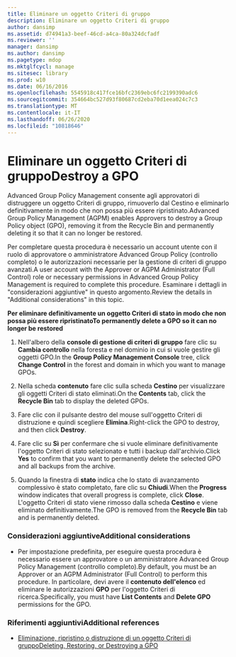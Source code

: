 ```yaml
---
title: Eliminare un oggetto Criteri di gruppo
description: Eliminare un oggetto Criteri di gruppo
author: dansimp
ms.assetid: d74941a3-beef-46cd-a4ca-80a324dcfadf
ms.reviewer: ''
manager: dansimp
ms.author: dansimp
ms.pagetype: mdop
ms.mktglfcycl: manage
ms.sitesec: library
ms.prod: w10
ms.date: 06/16/2016
ms.openlocfilehash: 5545918c417fce16bfc2369ebc6fc2199390adc6
ms.sourcegitcommit: 354664bc527d93f80687cd2eba70d1eea024c7c3
ms.translationtype: MT
ms.contentlocale: it-IT
ms.lasthandoff: 06/26/2020
ms.locfileid: "10818646"
---
```

# <span data-ttu-id="0f638-103">Eliminare un oggetto Criteri di gruppo</span><span class="sxs-lookup"><span data-stu-id="0f638-103">Destroy a GPO</span></span>


<span data-ttu-id="0f638-104">Advanced Group Policy Management consente agli approvatori di distruggere un oggetto Criteri di gruppo, rimuoverlo dal Cestino e eliminarlo definitivamente in modo che non possa più essere ripristinato.</span><span class="sxs-lookup"><span data-stu-id="0f638-104">Advanced Group Policy Management (AGPM) enables Approvers to destroy a Group Policy object (GPO), removing it from the Recycle Bin and permanently deleting it so that it can no longer be restored.</span></span>

<span data-ttu-id="0f638-105">Per completare questa procedura è necessario un account utente con il ruolo di approvatore o amministratore Advanced Group Policy (controllo completo) o le autorizzazioni necessarie per la gestione di criteri di gruppo avanzati.</span><span class="sxs-lookup"><span data-stu-id="0f638-105">A user account with the Approver or AGPM Administrator (Full Control) role or necessary permissions in Advanced Group Policy Management is required to complete this procedure.</span></span> <span data-ttu-id="0f638-106">Esaminare i dettagli in "considerazioni aggiuntive" in questo argomento.</span><span class="sxs-lookup"><span data-stu-id="0f638-106">Review the details in "Additional considerations" in this topic.</span></span>

**<span data-ttu-id="0f638-107">Per eliminare definitivamente un oggetto Criteri di stato in modo che non possa più essere ripristinato</span><span class="sxs-lookup"><span data-stu-id="0f638-107">To permanently delete a GPO so it can no longer be restored</span></span>**

1.  <span data-ttu-id="0f638-108">Nell'albero della **console di gestione di criteri di gruppo** fare clic su **Cambia controllo** nella foresta e nel dominio in cui si vuole gestire gli oggetti GPO.</span><span class="sxs-lookup"><span data-stu-id="0f638-108">In the **Group Policy Management Console** tree, click **Change Control** in the forest and domain in which you want to manage GPOs.</span></span>

2.  <span data-ttu-id="0f638-109">Nella scheda **contenuto** fare clic sulla scheda **Cestino** per visualizzare gli oggetti Criteri di stato eliminati.</span><span class="sxs-lookup"><span data-stu-id="0f638-109">On the **Contents** tab, click the **Recycle Bin** tab to display the deleted GPOs.</span></span>

3.  <span data-ttu-id="0f638-110">Fare clic con il pulsante destro del mouse sull'oggetto Criteri di distruzione e quindi scegliere **Elimina**.</span><span class="sxs-lookup"><span data-stu-id="0f638-110">Right-click the GPO to destroy, and then click **Destroy**.</span></span>

4.  <span data-ttu-id="0f638-111">Fare clic su **Sì** per confermare che si vuole eliminare definitivamente l'oggetto Criteri di stato selezionato e tutti i backup dall'archivio.</span><span class="sxs-lookup"><span data-stu-id="0f638-111">Click **Yes** to confirm that you want to permanently delete the selected GPO and all backups from the archive.</span></span>

5.  <span data-ttu-id="0f638-112">Quando la finestra di **stato** indica che lo stato di avanzamento complessivo è stato completato, fare clic su **Chiudi**.</span><span class="sxs-lookup"><span data-stu-id="0f638-112">When the **Progress** window indicates that overall progress is complete, click **Close**.</span></span> <span data-ttu-id="0f638-113">L'oggetto Criteri di stato viene rimosso dalla scheda **Cestino** e viene eliminato definitivamente.</span><span class="sxs-lookup"><span data-stu-id="0f638-113">The GPO is removed from the **Recycle Bin** tab and is permanently deleted.</span></span>

### <span data-ttu-id="0f638-114">Considerazioni aggiuntive</span><span class="sxs-lookup"><span data-stu-id="0f638-114">Additional considerations</span></span>

-   <span data-ttu-id="0f638-115">Per impostazione predefinita, per eseguire questa procedura è necessario essere un approvatore o un amministratore Advanced Group Policy Management (controllo completo).</span><span class="sxs-lookup"><span data-stu-id="0f638-115">By default, you must be an Approver or an AGPM Administrator (Full Control) to perform this procedure.</span></span> <span data-ttu-id="0f638-116">In particolare, devi avere il **contenuto dell'elenco** ed eliminare le autorizzazioni **GPO** per l'oggetto Criteri di ricerca.</span><span class="sxs-lookup"><span data-stu-id="0f638-116">Specifically, you must have **List Contents** and **Delete GPO** permissions for the GPO.</span></span>

### <span data-ttu-id="0f638-117">Riferimenti aggiuntivi</span><span class="sxs-lookup"><span data-stu-id="0f638-117">Additional references</span></span>

-   [<span data-ttu-id="0f638-118">Eliminazione, ripristino o distruzione di un oggetto Criteri di gruppo</span><span class="sxs-lookup"><span data-stu-id="0f638-118">Deleting, Restoring, or Destroying a GPO</span></span>](deleting-restoring-or-destroying-a-gpo.md)

 

 





